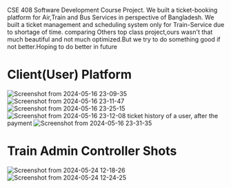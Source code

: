CSE 408 Software Development Course Project.
We built a ticket-booking platform for Air,Train and Bus Services in perspective of Bangladesh.
We built a ticket management and scheduling system only for Train-Service due to shortage of time.
comparing Others top class project,ours wasn't that much beautiful and not much optimized.But we try to do something good if not better.Hoping to do better in future
# Client(User) Platform
![Screenshot from 2024-05-16 23-09-35](https://github.com/Superb-Man/e-TicketBooking/assets/104999005/7181d683-00d7-4628-8202-9e28cb5a007b)
![Screenshot from 2024-05-16 23-11-47](https://github.com/Superb-Man/e-TicketBooking/assets/104999005/664a3a2a-31e7-4918-bf05-74dd09db4b22)
![Screenshot from 2024-05-16 23-25-15](https://github.com/Superb-Man/e-TicketBooking/assets/104999005/06ac6c79-ddaa-4e92-8572-4d52c87547fd)
![Screenshot from 2024-05-16 23-12-08](https://github.com/Superb-Man/e-TicketBooking/assets/104999005/d507cb72-e429-40a5-84a5-e435e555df61)
ticket history of a user,
after the payment
![Screenshot from 2024-05-16 23-31-35](https://github.com/Superb-Man/e-TicketBooking/assets/104999005/861c7504-24da-44ff-ac71-49fbcb1c8f01)
# Train Admin Controller Shots
![Screenshot from 2024-05-24 12-18-26](https://github.com/Superb-Man/e-TicketBooking/assets/104999005/b03e720b-db52-4b76-ac56-da60b1108d97)
![Screenshot from 2024-05-24 12-24-25](https://github.com/Superb-Man/e-TicketBooking/assets/104999005/ed79542d-3b66-438c-bc1b-b3d27e6a7d58)
